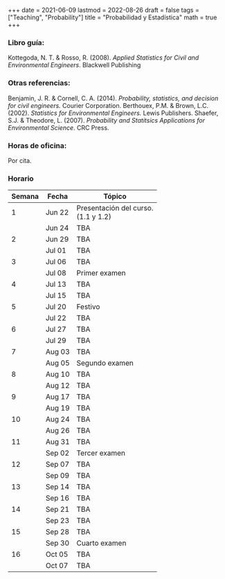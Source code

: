 +++
date      = 2021-06-09
lastmod   = 2022-08-26
draft     = false
tags      = ["Teaching", "Probability"]
title     = "Probabilidad y Estadística"
math      = true
+++

### Libro guía:

Kottegoda, N. T. & Rosso, R. (2008). *Applied Statistics for Civil and Environmental Engineers*. Blackwell Publishing


### Otras referencias:

Benjamin, J. R. & Cornell, C. A. (2014). *Probability, statistics, and decision for civil engineers.* Courier Corporation.
Berthouex, P.M. & Brown, L.C. (2002). *Statistics for Environmental Engineers.* Lewis Publishers.
Shaefer, S.J. & Theodore, L. (2007). *Probability and Statitsics Applications for Environmental Science*. CRC Press.

### Horas de oficina: 

Por cita.

### Horario
Semana | Fecha | Tópico
---| ---| ---
1  | Jun 22 | Presentación del curso. <br> (1.1 y 1.2)
&nbsp; | Jun 24 | TBA
2  | Jun 29 | TBA
&nbsp; | Jul 01 | TBA
3  | Jul 06 | TBA
&nbsp; | Jul 08 | Primer examen
4  | Jul 13 | TBA
&nbsp; | Jul 15 | TBA
5  | Jul 20 | Festivo
&nbsp; | Jul 22 | TBA
6  | Jul 27 | TBA
&nbsp; | Jul 29 | TBA
7  | Aug 03 | TBA
&nbsp; | Aug 05 | Segundo examen
8  | Aug 10 | TBA
&nbsp; | Aug 12 | TBA
9  | Aug 17 | TBA
&nbsp; | Aug 19 | TBA
10  | Aug 24 | TBA
&nbsp; | Aug 26 | TBA
11  | Aug 31 | TBA
&nbsp; | Sep 02 | Tercer examen
12  | Sep 07 | TBA
&nbsp; | Sep 09 | TBA
13  | Sep 14 | TBA
&nbsp; | Sep 16 | TBA
14  | Sep 21 | TBA
&nbsp; | Sep 23 | TBA
15  | Sep 28 | TBA
&nbsp; | Sep 30 | Cuarto examen
16  | Oct 05 | TBA
&nbsp; | Oct 07 | TBA
